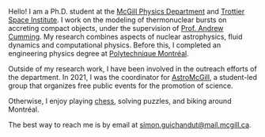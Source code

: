 Hello! I am a Ph.D. student at the <a href="http://www.physics.mcgill.ca/">McGill Physics Department</a> and <a href="https://msi.mcgill.ca/">Trottier Space Institute</a>. I work on the modeling of thermonuclear bursts on accreting compact objects, under the supervision of <a href="http://www.physics.mcgill.ca/~cumming/">Prof. Andrew Cumming</a>. My research combines aspects of nuclear astrophysics, fluid dynamics and computational physics. Before this, I completed an engineering physics degree at <a href="https://www.polymtl.ca/phys/en/">Polytechnique Montréal</a>.

Outside of my research work, I have been involved in the outreach efforts of the department. In 2021, I was the coordinator for <a href="https://msi.mcgill.ca/index.php?page=about-astromcgill">AstroMcGill</a>, a student-led group that organizes free public events for the promotion of science.

Otherwise, I enjoy playing <a href="https://www.chess.com/member/sguichandut">chess</a>, solving puzzles, and biking around Montréal.

The best way to reach me is by email at <a href="mailto:simon.guichandut@mcgill.ca">simon.guichandut@mail.mcgill.ca</a>.
